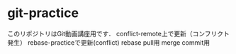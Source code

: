 # git-practice
このリポジトリはGit動画講座用です．
conflict-remote上で更新（コンフリクト発生）
rebase-practiceで更新(conflict)
rebase pull用
merge commit用
